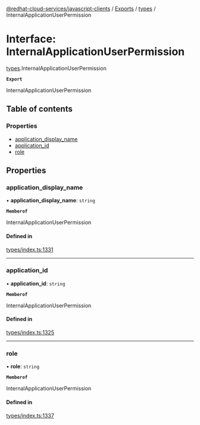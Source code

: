 [@redhat-cloud-services/javascript-clients](../README.md) / [Exports](../modules.md) / [types](../modules/types.md) / InternalApplicationUserPermission

# Interface: InternalApplicationUserPermission

[types](../modules/types.md).InternalApplicationUserPermission

**`Export`**

InternalApplicationUserPermission

## Table of contents

### Properties

- [application\_display\_name](types.InternalApplicationUserPermission.md#application_display_name)
- [application\_id](types.InternalApplicationUserPermission.md#application_id)
- [role](types.InternalApplicationUserPermission.md#role)

## Properties

### application\_display\_name

• **application\_display\_name**: `string`

**`Memberof`**

InternalApplicationUserPermission

#### Defined in

[types/index.ts:1331](https://github.com/RedHatInsights/javascript-clients/blob/main/packages/notifications/types/index.ts#L1331)

___

### application\_id

• **application\_id**: `string`

**`Memberof`**

InternalApplicationUserPermission

#### Defined in

[types/index.ts:1325](https://github.com/RedHatInsights/javascript-clients/blob/main/packages/notifications/types/index.ts#L1325)

___

### role

• **role**: `string`

**`Memberof`**

InternalApplicationUserPermission

#### Defined in

[types/index.ts:1337](https://github.com/RedHatInsights/javascript-clients/blob/main/packages/notifications/types/index.ts#L1337)
